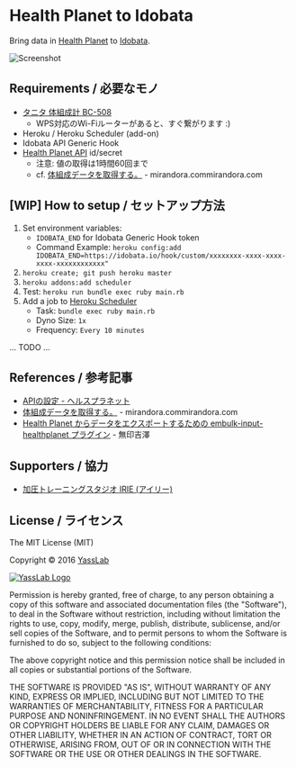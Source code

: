 # Health Planet to Idobata

Bring data in [Health Planet](https://www.healthplanet.jp/) to [Idobata](http://idobata.io).

![Screenshot](https://dl.dropboxusercontent.com/u/2819285/hp2idobata_ss.jpeg)

## Requirements / 必要なモノ

- [タニタ 体組成計 BC-508](http://www.tanita.co.jp/product/g/_TBC508WH/)
   - WPS対応のWi-Fiルーターがあると、すぐ繋がります :)
- Heroku / Heroku Scheduler (add-on)
- Idobata API Generic Hook
- [Health Planet API](https://www.healthplanet.jp/apis/api.html) id/secret
   - 注意: 値の取得は1時間60回まで
   - cf. [体組成データを取得する。](http://www.mirandora.com/?p=808) - mirandora.commirandora.com


## [WIP] How to setup / セットアップ方法

1. Set environment variables: 
    - `IDOBATA_END` for Idobata Generic Hook token
    - Command Example: `heroku config:add IDOBATA_END=https://idobata.io/hook/custom/xxxxxxxx-xxxx-xxxx-xxxx-xxxxxxxxxxxx"`
2. `heroku create; git push heroku master`
3. `heroku addons:add scheduler`
4. Test: `heroku run bundle exec ruby main.rb`
5. Add a job to [Heroku Scheduler](https://scheduler.heroku.com/dashboard)
   - Task: `bundle exec ruby main.rb`
   - Dyno Size: `1x`
   - Frequency: `Every 10 minutes`

... TODO ...

## References / 参考記事

- [APIの設定 - ヘルスプラネット](https://www.healthplanet.jp/apis/api.html)
- [体組成データを取得する。](http://www.mirandora.com/?p=808) - mirandora.commirandora.com
- [Health Planet からデータをエクスポートするための embulk-input-healthplanet プラグイン](http://muziyoshiz.hatenablog.com/entry/2016/01/11/234921) - 無印吉澤

## Supporters / 協力

- [加圧トレーニングスタジオ IRIE (アイリー)](http://irie1212.jp/)

## License / ライセンス

The MIT License (MIT)

Copyright &copy; 2016 [YassLab](http://yasslab.jp)

[![YassLab Logo](https://dl.dropboxusercontent.com/u/2819285/yasslab_logo_copy.png)](http://yasslab.jp)

Permission is hereby granted, free of charge, to any person obtaining a copy
of this software and associated documentation files (the "Software"), to deal
in the Software without restriction, including without limitation the rights
to use, copy, modify, merge, publish, distribute, sublicense, and/or sell
copies of the Software, and to permit persons to whom the Software is
furnished to do so, subject to the following conditions:

The above copyright notice and this permission notice shall be included in all
copies or substantial portions of the Software.

THE SOFTWARE IS PROVIDED "AS IS", WITHOUT WARRANTY OF ANY KIND, EXPRESS OR
IMPLIED, INCLUDING BUT NOT LIMITED TO THE WARRANTIES OF MERCHANTABILITY,
FITNESS FOR A PARTICULAR PURPOSE AND NONINFRINGEMENT. IN NO EVENT SHALL THE
AUTHORS OR COPYRIGHT HOLDERS BE LIABLE FOR ANY CLAIM, DAMAGES OR OTHER
LIABILITY, WHETHER IN AN ACTION OF CONTRACT, TORT OR OTHERWISE, ARISING FROM,
OUT OF OR IN CONNECTION WITH THE SOFTWARE OR THE USE OR OTHER DEALINGS IN THE
SOFTWARE.
